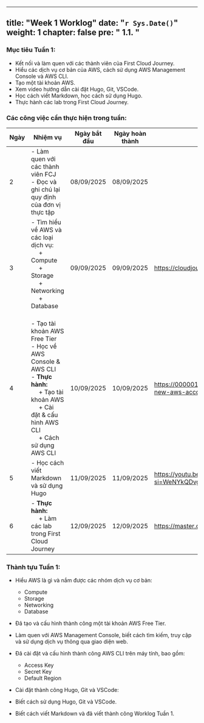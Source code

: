 
---
title: "Week 1 Worklog"
date: "`r Sys.Date()`"
weight: 1
chapter: false
pre: " <b> 1.1. </b> "
---

### Mục tiêu Tuần 1:

* Kết nối và làm quen với các thành viên của First Cloud Journey.
* Hiểu các dịch vụ cơ bản của AWS, cách sử dụng AWS Management Console và AWS CLI.
* Tạo một tài khoản AWS.
* Xem video hướng dẫn cài đặt Hugo, Git, VSCode.
* Học cách viết Markdown, học cách sử dụng Hugo.
* Thực hành các lab trong First Cloud Journey.

### Các công việc cần thực hiện trong tuần:
| Ngày | Nhiệm vụ                                                                                                                                                                                                   | Ngày bắt đầu | Ngày hoàn thành | Tài liệu tham khảo                        |
| --- | ------------------------------------------------------------------------------------------------------------------------------------------------------------------------------------------------------ | ---------- | --------------- | ----------------------------------------- |
| 2   | - Làm quen với các thành viên FCJ <br> - Đọc và ghi chú lại quy định của đơn vị thực tập                                                                                                               | 08/09/2025 | 08/09/2025      |
| 3   | - Tìm hiểu về AWS và các loại dịch vụ: <br>&emsp; + Compute <br>&emsp; + Storage <br>&emsp; + Networking <br>&emsp; + Database <br>&emsp;                                                              | 09/09/2025 | 09/09/2025      | <https://cloudjourney.awsstudygroup.com/> |
| 4   | - Tạo tài khoản AWS Free Tier <br> - Học về AWS Console & AWS CLI <br> - **Thực hành:** <br>&emsp; + Tạo tài khoản AWS <br>&emsp; + Cài đặt & cấu hình AWS CLI <br> &emsp; + Cách sử dụng AWS CLI      | 10/09/2025 | 10/09/2025      | <https://000001.awsstudygroup.com/1-create-new-aws-account/> |
| 5   | - Học cách viết Markdown và sử dụng Hugo                                                                                                                                                               | 11/09/2025 | 11/09/2025      | <https://youtu.be/mXRqgMr_97U?si=WeNYkQDvgZFIkF3r> |
| 6   | - **Thực hành:** <br>&emsp; + Làm các lab trong First Cloud Journey                                                                                                                                    | 12/09/2025 | 12/09/2025      | <https://master.d31mm2rc5713dr.amplifyapp.com/> |


### Thành tựu Tuần 1:

* Hiểu AWS là gì và nắm được các nhóm dịch vụ cơ bản:
  * Compute
  * Storage
  * Networking 
  * Database

* Đã tạo và cấu hình thành công một tài khoản AWS Free Tier.
* Làm quen với AWS Management Console, biết cách tìm kiếm, truy cập và sử dụng dịch vụ thông qua giao diện web.
* Đã cài đặt và cấu hình thành công AWS CLI trên máy tính, bao gồm:
  * Access Key
  * Secret Key
  * Default Region

* Cài đặt thành công Hugo, Git và VSCode:

* Biết cách sử dụng Hugo, Git và VSCode.

* Biết cách viết Markdown và đã viết thành công Worklog Tuần 1.
